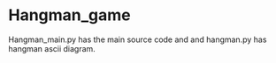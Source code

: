 # Hangman_game
Hangman_main.py has the main source code and and hangman.py has hangman ascii diagram. 
